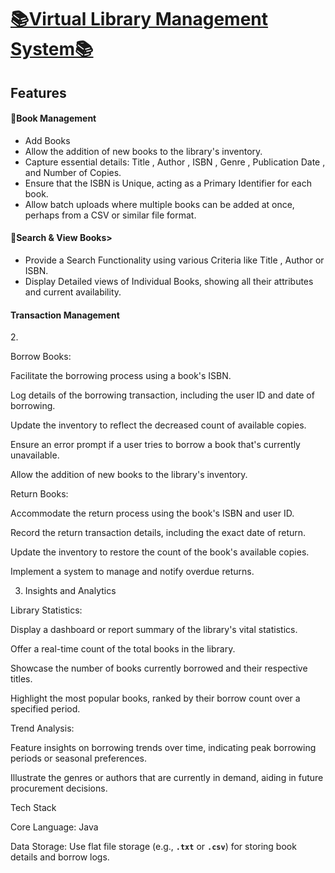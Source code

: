 <h1><u><b>📚Virtual Library Management System📚</b></u><br></h1>

<h2>Features</h2>
<h4>📕Book Management</h4>
<ul>
  <li>Add Books</li>
  <li>Allow the addition of new books to the library's inventory.</li>
  <li>Capture essential details: Title , Author , ISBN , Genre , Publication Date , and Number of Copies.</li>
  <li>Ensure that the ISBN is Unique, acting as a Primary Identifier for each book.</li>
  <li>Allow batch uploads where multiple books can be added at once, perhaps from a CSV or similar file format.</li>
</ul>

<h4>📕Search & View Books></h4>
<ul>
  <li>Provide a Search Functionality using various Criteria like Title , Author or ISBN.</li>
  <li>Display Detailed views of Individual Books, showing all their attributes and current availability.</li>
</ul>

<h4>Transaction Management</h4>
2. 

Borrow Books:

Facilitate the borrowing process using a book's ISBN.

Log details of the borrowing transaction, including the user ID and date of borrowing.

Update the inventory to reflect the decreased count of available copies.

Ensure an error prompt if a user tries to borrow a book that's currently unavailable.

Allow the addition of new books to the library's inventory.

Return Books:

Accommodate the return process using the book's ISBN and user ID.

Record the return transaction details, including the exact date of return.

Update the inventory to restore the count of the book's available copies.

Implement a system to manage and notify overdue returns.

3. Insights and Analytics

Library Statistics:

Display a dashboard or report summary of the library's vital statistics.

Offer a real-time count of the total books in the library.

Showcase the number of books currently borrowed and their respective titles.

Highlight the most popular books, ranked by their borrow count over a specified period.

Trend Analysis:

Feature insights on borrowing trends over time, indicating peak borrowing periods or seasonal preferences.

Illustrate the genres or authors that are currently in demand, aiding in future procurement decisions.

Tech Stack

Core Language: Java

Data Storage: Use flat file storage (e.g., **`.txt`** or **`.csv`**) for storing book details and borrow logs.
